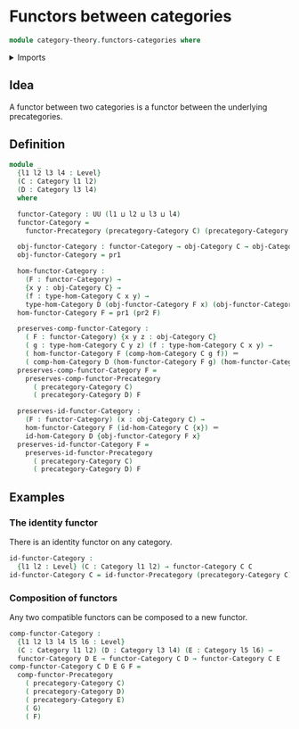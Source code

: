 # Functors between categories

```agda
module category-theory.functors-categories where
```

<details><summary>Imports</summary>

```agda
open import category-theory.categories
open import category-theory.functors-precategories

open import foundation.dependent-pair-types
open import foundation.identity-types
open import foundation.universe-levels
```

</details>

## Idea

A functor between two categories is a functor between the underlying
precategories.

## Definition

```agda
module _
  {l1 l2 l3 l4 : Level}
  (C : Category l1 l2)
  (D : Category l3 l4)
  where

  functor-Category : UU (l1 ⊔ l2 ⊔ l3 ⊔ l4)
  functor-Category =
    functor-Precategory (precategory-Category C) (precategory-Category D)

  obj-functor-Category : functor-Category → obj-Category C → obj-Category D
  obj-functor-Category = pr1

  hom-functor-Category :
    (F : functor-Category) →
    {x y : obj-Category C} →
    (f : type-hom-Category C x y) →
    type-hom-Category D (obj-functor-Category F x) (obj-functor-Category F y)
  hom-functor-Category F = pr1 (pr2 F)

  preserves-comp-functor-Category :
    ( F : functor-Category) {x y z : obj-Category C}
    ( g : type-hom-Category C y z) (f : type-hom-Category C x y) →
    ( hom-functor-Category F (comp-hom-Category C g f)) ＝
    ( comp-hom-Category D (hom-functor-Category F g) (hom-functor-Category F f))
  preserves-comp-functor-Category F =
    preserves-comp-functor-Precategory
      ( precategory-Category C)
      ( precategory-Category D) F

  preserves-id-functor-Category :
    (F : functor-Category) (x : obj-Category C) →
    hom-functor-Category F (id-hom-Category C {x}) ＝
    id-hom-Category D {obj-functor-Category F x}
  preserves-id-functor-Category F =
    preserves-id-functor-Precategory
      ( precategory-Category C)
      ( precategory-Category D) F
```

## Examples

### The identity functor

There is an identity functor on any category.

```agda
id-functor-Category :
  {l1 l2 : Level} (C : Category l1 l2) → functor-Category C C
id-functor-Category C = id-functor-Precategory (precategory-Category C)
```

### Composition of functors

Any two compatible functors can be composed to a new functor.

```agda
comp-functor-Category :
  {l1 l2 l3 l4 l5 l6 : Level}
  (C : Category l1 l2) (D : Category l3 l4) (E : Category l5 l6) →
  functor-Category D E → functor-Category C D → functor-Category C E
comp-functor-Category C D E G F =
  comp-functor-Precategory
    ( precategory-Category C)
    ( precategory-Category D)
    ( precategory-Category E)
    ( G)
    ( F)
```
